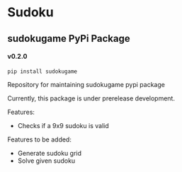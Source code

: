 # Sudoku
## sudokugame PyPi Package
####  v0.2.0

```shell
pip install sudokugame
```

Repository for maintaining sudokugame pypi package


Currently, this package is under prerelease development.

Features:
* Checks if a 9x9 sudoku is valid

Features to be added:
* Generate sudoku grid
* Solve given sudoku

